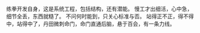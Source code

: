练拳开发自身，这是系统工程，包括结构，还有潜能。
慢工才出细活，心中急，细节全丢，东西就糙了。
不问何时能到，只关心标准与否。
站得正不正，得不得中，站得中了，丹田微刺命门，命门直通后脑，悬于百会，有一条力线。
